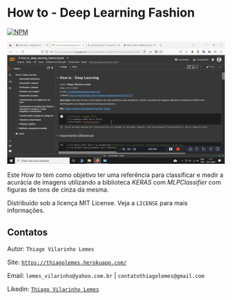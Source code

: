 # How to - Deep Learning Fashion

[![NPM](https://img.shields.io/github/license/tvlemes/how-to-deep-learning-fashion)](https://github.com/tvlemes/how-to-deep-learning-fashion/blob/main/license)

<img src="https://github.com/tvlemes/how-to-deep-learning-fashion/blob/main/gif/Video.gif">

Este <i>How to</i> tem como objetivo ter uma referência para classificar e medir a acurácia de imagens utilizando a 
biblioteca <i>KERAS</i> com <i>MLPClassifier</i> com figuras de tons de cinza da mesma.

Distribuído sob a licença MIT License. Veja a `LICENSE` para mais informações.

## Contatos

Autor: `Thiago Vilarinho Lemes`

Site: [`https://thiagolemes.herokuapp.com/`](https://thiagolemes.herokuapp.com)

Email: `lemes_vilarinho@yahoo.com.br` | `contatothiagolemes@gmail.com`

Likedin: [`Thiago Vilarinho Lemes`](https://www.linkedin.com/in/thiago-vilarinho-lemes-b1232727/)

